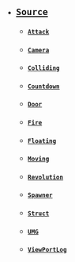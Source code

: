- ## [`Source`](https://github.com/thswhdrjs/Unreal/tree/master/Study/Source)
  - #### [`Attack`](https://github.com/thswhdrjs/Unreal/tree/master/Study/Source/Study/Attach)
  - #### [`Camera`](https://github.com/thswhdrjs/Unreal/tree/master/Study/Source/Study/Camera)
  - #### [`Colliding`](https://github.com/thswhdrjs/Unreal/tree/master/Study/Source/Study/Colliding)
  - #### [`Countdown`](https://github.com/thswhdrjs/Unreal/tree/master/Study/Source/Study/Countdown)
  - #### [`Door`](https://github.com/thswhdrjs/Unreal/tree/master/Study/Source/Study/Door)
  - #### [`Fire`](https://github.com/thswhdrjs/Unreal/tree/master/Study/Source/Study/Fire)
  - #### [`Floating`](https://github.com/thswhdrjs/Unreal/tree/master/Study/Source/Study/Floating)
  - #### [`Moving`](https://github.com/thswhdrjs/Unreal/tree/master/Study/Source/Study/Moving)
  - #### [`Revolution`](https://github.com/thswhdrjs/Unreal/tree/master/Study/Source/Study/Revolution)
  - #### [`Spawner`](https://github.com/thswhdrjs/Unreal/tree/master/Study/Source/Study/Spawner)
  - #### [`Struct`](https://github.com/thswhdrjs/Unreal/tree/master/Study/Source/Study/Struct)
  - #### [`UMG`](https://github.com/thswhdrjs/Unreal/tree/master/Study/Source/StudyUMG)
  - #### [`ViewPortLog`](https://github.com/thswhdrjs/Unreal/tree/master/Study/Source/StudyViewPortLog)